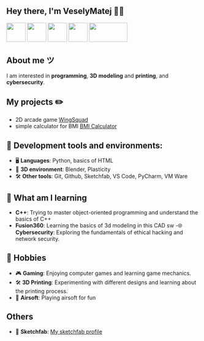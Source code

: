 <h2 align="left">Hey there, I'm VeselyMatej 🙋‍♂️ </h2>

<p align="left">
  <img src="https://upload.wikimedia.org/wikipedia/commons/c/c3/Python-logo-notext.svg" width="50" height="50">
  <img src="https://upload.wikimedia.org/wikipedia/commons/e/e0/Git-logo.svg" width="50" height="50">
  <img src="https://upload.wikimedia.org/wikipedia/commons/0/0c/Blender_logo_no_text.svg" width="50" height="50">
  <img src="https://upload.wikimedia.org/wikipedia/commons/1/18/ISO_C%2B%2B_Logo.svg" width="50" height="50">
  <img src="https://upload.wikimedia.org/wikipedia/commons/9/9a/Vmware.svg" width="100" height="50">
</p>

## About me ツ
I am interested in **programming**, **3D** **modeling** and **printing**, and **cybersecurity**.

## My projects ✏️
- 2D arcade game [WingSquad](https://github.com/VeselyMatej/WingSquad/releases)
- simple calculator for BMI [BMI Calculator](https://github.com/VeselyMatej/BMI-Calc/releases)

## 🔧 Development tools and environments:
- 🖥️ **Languages**: Python, basics of HTML
- 🎨 **3D environment**: Blender, Plasticity
- 🛠️ **Other tools**: Git, Github, Sketchfab, VS Code, PyCharm, VM Ware

## 📖 What am I learning
- **C++**: Trying to master object-oriented programming and understand the basics of C++
- **Fusion360**: Learning the basics of 3d modeling in this CAD sw
-🌐 **Cybersecurity**: Exploring the fundamentals of ethical hacking and network security.

## 🌟 Hobbies
- 🎮 **Gaming**: Enjoying computer games and learning game mechanics.
- 🛠️ **3D Printing**: Experimenting with different designs and learning about the printing process.
- 🔫 **Airsoft**: Playing airsoft for fun

## Others
- 🧊 **Sketchfab**: [My sketchfab profile](https://sketchfab.com/VeselyMatej)



